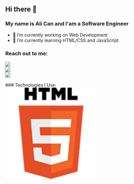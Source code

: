 ## Hi there 👋
### My name is Ali Can and I'am a Software Engineer

- 🔭 I’m currently working on Web Development
- 🌱 I’m currently learning HTML/CSS and JavaScript

### Reach out to me:


[<img width="25" align="left" background-color="red" src="https://unpkg.com/simple-icons@v7/icons/linkedin.svg" />][linkedin]
<br/>
[<img width="25" align="left" src="https://unpkg.com/simple-icons@v7/icons/twitter.svg" />][twitter]
<br/>
[<img width="25" align="left" src="https://unpkg.com/simple-icons@v7/icons/instagram.svg" />][instagram]


[linkedin]: https://www.linkedin.com/in/ali-can-dogan46/
[twitter]: https://twitter.com/can_dgn46
[instagram]: https://www.instagram.com/can.dgn.46/

<br/>
### Technologies I Use:
<br/>
<img src="https://raw.githubusercontent.com/github/explore/80688e429a7d4ef2fca1e82350fe8e3517d3494d/topics/html/html.png" widht="15" heigth="15">